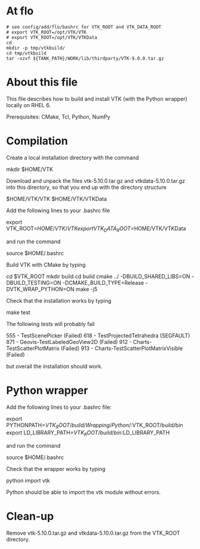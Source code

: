# At flo

```
# see config/add/flo/bashrc for VTK_ROOT and VTK_DATA_ROOT
# export VTK_ROOT=/opt/VTK/VTK
# export VTK_ROOT=/opt/VTK/VTKData
cd 
mkdir -p tmp/vtkbuild/
cd tmp/vtkbuild
tar -xzvf ${TANK_PATH}/WORK/lib/thirdparty/VTK-9.0.0.tar.gz  
```


About this file
===============
This file describes how to build and install VTK (with the Python
wrapper) locally on RHEL 6.

Prerequisites: CMake, Tcl, Python, NumPy

Compilation
===========
Create a local installation directory with the command

 mkdir $HOME/VTK

Download and unpack the files vtk-5.10.0.tar.gz and
vtkdata-5.10.0.tar.gz into this directory, so that you end up with the
directory structure

 $HOME/VTK/VTK
 $HOME/VTK/VTKData

Add the following lines to your .bashrc file

 export VTK_ROOT=$HOME/VTK/VTK
 export VTK_DATA_ROOT=$HOME/VTK/VTKData

and run the command

 source $HOME/.bashrc

Build VTK with CMake by typing
 
 cd $VTK_ROOT
 mkdir build
 cd build
 cmake ../ -DBUILD_SHARED_LIBS=ON -DBUILD_TESTING=ON -DCMAKE_BUILD_TYPE=Release -DVTK_WRAP_PYTHON=ON
 make -j5

Check that the installation works by typing

 make test

The following tests will probably fail

 555 - TestScenePicker (Failed)
 618 - TestProjectedTetrahedra (SEGFAULT)
 871 - Geovis-TestLabeledGeoView2D (Failed)
 912 - Charts-TestScatterPlotMatrix (Failed)
 913 - Charts-TestScatterPlotMatrixVisible (Failed)

but overall the installation should work.

Python wrapper
==============
Add the following lines to your .bashrc file:

 export PYTHONPATH=$VTK_ROOT/build/Wrapping/Python/:$VTK_ROOT/build/bin
 export LD_LIBRARY_PATH=$VTK_ROOT/build/bin:$LD_LIBRARY_PATH

and run the command

 source $HOME/.bashrc

Check that the wrapper works by typing

 python
 import vtk

Python should be able to import the vtk module without errors.

Clean-up
========
Remove vtk-5.10.0.tar.gz and vtkdata-5.10.0.tar.gz from the VTK_ROOT
directory.

